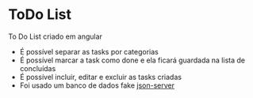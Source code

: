 # ToDo List
To Do List criado em angular

- É possível separar as tasks por categorias
- É possível marcar a task como done e ela ficará guardada na lista de concluídas
- É possível incluir, editar e excluir as tasks criadas
- Foi usado um banco de dados fake [json-server](https://www.npmjs.com/package/json-server)
